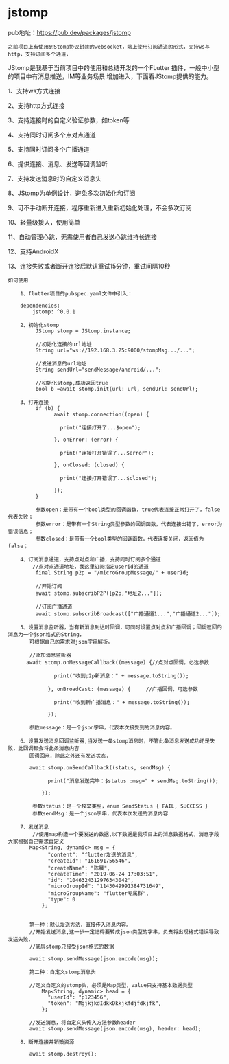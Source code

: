 # jstomp

pub地址：https://pub.dev/packages/jstomp

    之前项目上有使用到Stomp协议封装的websocket，端上使用订阅通道的形式，支持ws与http，支持订阅多个通道，
JStomp是我基于当前项目中的使用和总结开发的一个FLutter 插件，一般中小型的项目中有消息推送，IM等业务场景
增加进入，下面看JStomp提供的能力。
    
1、支持ws方式连接
        
2、支持http方式连接
        
3、支持连接时的自定义验证参数，如token等
        
4、支持同时订阅多个点对点通道
        
5、支持同时订阅多个广播通道
        
6、提供连接、消息、发送等回调监听
        
7、支持发送消息时的自定义消息头
        
8、JStomp为单例设计，避免多次初始化和订阅
        
9、可不手动断开连接，程序重新进入重新初始化处理，不会多次订阅
        
10、轻量级接入，使用简单
        
11、自动管理心跳，无需使用者自己发送心跳维持长连接
        
12、支持AndroidX
        
13、连接失败或者断开连接后默认重试15分钟，重试间隔10秒
        
        
    如何使用
    
        1、flutter项目的pubspec.yaml文件中引入：
        
        dependencies:
            jstomp: ^0.0.1
            
        2、初始化stomp
             JStomp stomp = JStomp.instance;
             
             //初始化连接的url地址
             String url="ws://192.168.3.25:9000/stompMsg.../...";
             
             //发送消息的url地址
             String sendUrl="sendMessage/android/...";
             
             //初始化stomp,成功返回true
             bool b =await stomp.init(url: url, sendUrl: sendUrl);
             
        3、打开连接
             if (b) {
                   await stomp.connection((open) {
                   
                     print("连接打开了...$open");
                     
                   }, onError: (error) {
                   
                     print("连接打开错误了...$error");
                     
                   }, onClosed: (closed) {
                   
                     print("连接打开错误了...$closed");
                     
                   });
             }
             
             参数open：是带有一个bool类型的回调函数，true代表连接正常打开了，false代表失败；
             参数error：是带有一个String类型参数的回调函数，代表连接出错了，error为错误信息；
             参数closed：是带有一个bool类型的回调函数，代表连接关闭，返回值为false；
             
        4、订阅消息通道，支持点对点和广播，支持同时订阅多个通道
            //点对点通道地址，我这里订阅指定userid的通道
             final String p2p = "/microGroupMessage/" + userId;
             
             //开始订阅
             await stomp.subscribP2P([p2p,"地址2..."]);
             
             //订阅广播通道
             await stomp.subscribBroadcast(["广播通道1...","广播通道2..."]);
             
        5、设置消息监听器，当有新消息到达时回调，可同时设置点对点和广播回调；回调返回的消息为一个json格式的String，
           可根据自己的需求对json字串解析。
           
           //添加消息监听器
          await stomp.onMessageCallback((message) {//点对点回调，必选参数
           
                   print("收到p2p新消息：" + message.toString());
                   
                 }, onBroadCast: (message) {     //广播回调，可选参数
                 
                   print("收到新广播消息：" + message.toString());
                   
                 });
           
           参数message：是一个json字串，代表本次接受到的消息内容。
                 
        6、设置发送消息回调监听器,当发送一条stomp消息时，不管此条消息发送成功还是失败，此回调都会将此条消息内容
           回调回来，除此之外还有发送状态.
           
           await stomp.onSendCallback((status, sendMsg) {
            
                 print("消息发送完毕：$status :msg=" + sendMsg.toString());
                 
               });
            
            参数status：是一个枚举类型，enum SendStatus { FAIL, SUCCESS }
            参数sendMsg：是一个json字串，代表本次发送的消息内容
            
        7、发送消息
            //使用map构造一个要发送的数据,以下数据是我项目上的消息数据格式，消息字段大家根据自己需求自定义
           Map<String, dynamic> msg = {
                 "content": "flutter发送的消息",
                 "createId": "161691756546",
                 "createName": "陈晨",
                 "createTime": "2019-06-24 17:03:51",
                 "id": "1046324312976343042",
                 "microGroupId": "1143049991384731649",
                 "microGroupName": "flutter专属群",
                 "type": 0
               };
           
               
           第一种：默认发送方法，直接传入消息内容。
           //开始发送消息,这一步一定记得要转成json类型的字串，负责将出现格式错误导致发送失败，
           //底层stomp只接受json格式的数据
           
           await stomp.sendMessage(json.encode(msg)); 
           
           第二种：自定义stomp消息头
           
           //定义自定义的stomp头，必须是Map类型，value只支持基本数据类型
               Map<String, dynamic> head = {
                 "userId": "p123456",
                 "token": "MgjkjkdIdkkDkkjkfdjfdkjfk",
               };
           
           //发送消息，将自定义头传入方法参数header
           await stomp.sendMessage(json.encode(msg), header: head);
           
        8、断开连接并销毁资源
            
           await stomp.destroy();




